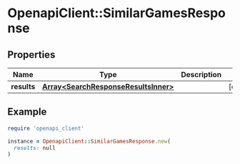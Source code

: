 # OpenapiClient::SimilarGamesResponse

## Properties

| Name | Type | Description | Notes |
| ---- | ---- | ----------- | ----- |
| **results** | [**Array&lt;SearchResponseResultsInner&gt;**](SearchResponseResultsInner.md) |  | [optional] |

## Example

```ruby
require 'openapi_client'

instance = OpenapiClient::SimilarGamesResponse.new(
  results: null
)
```

